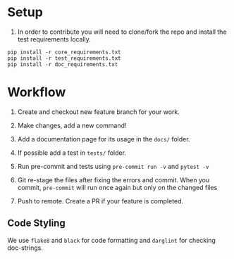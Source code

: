 # Setup

1. In order to contribute you will need to clone/fork the repo and install the test requirements locally.

```
pip install -r core_requirements.txt
pip install -r test_requirements.txt
pip install -r doc_requirements.txt
```

# Workflow

1. Create and checkout new feature branch for your work.

1. Make changes, add a new command!

2. Add a documentation page for its usage in the `docs/` folder.

3. If possible add a test in `tests/` folder.

5. Run pre-commit and tests using `pre-commit run -v` and `pytest -v`

6. Git re-stage the files after fixing the errors and commit. When you commit, `pre-commit` will run once again but only on the changed files

6. Push to remote. Create a PR if your feature is completed.


## Code Styling

We use `flake8` and `black` for code formatting and `darglint` for checking doc-strings.
